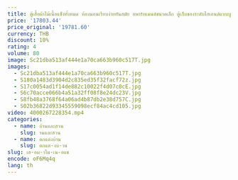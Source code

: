 ```yaml
---
title: ตู้เสื้อผ้าไม้เนื้อแข็งทั้งหมด ห้องนอนเรียบง่ายทันสมัย อพาร์ทเมนต์ขนาดเล็ก ตู้เก็บของระดับไฮเอนด์แบบบูรณาการ
price: '17803.44'
price_original: '19781.60'
currency: THB
discount: 10%
rating: 4
volume: 80
image: Sc21dba513af444e1a70ca663b960c517T.jpg
images:
  - Sc21dba513af444e1a70ca663b960c517T.jpg
  - S180a1483d3904d2c835ed35f32facf72z.jpg
  - S17c0054ad1f14de882c10022f4d07c0cE.jpg
  - S6c70acce066b4a51a32ff08f8e24dc23V.jpg
  - S8fb48a3768f64a06ad4b87db2e38d757C.jpg
  - S02b36822d93345559098ecf84ac4cd105.jpg
video: 4000267228354.mp4
categories:
  - name: บ้านและสวน
    slug: านและสวน
  - name: ตกแต่งบ้าน
    slug: ตกแต-งบ-าน
slug: เส-อผ-าไม-เน-อแข
encode: oF6Mq4q
lang: th
---
```

  
